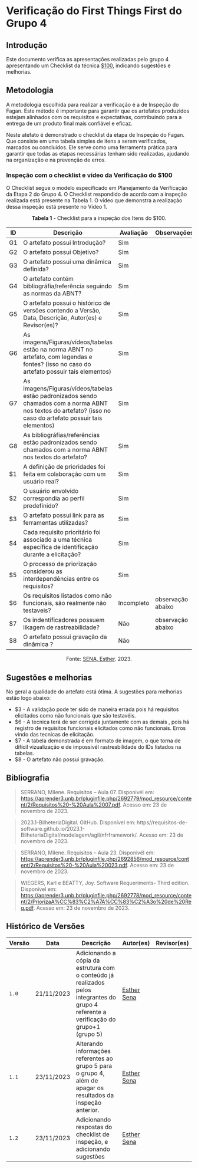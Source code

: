 # Verificação do First Things First do Grupo 4

## Introdução

Este documento verifica as apresentações realizadas pelo grupo 4 apresentando um Checklist da técnica [$100](https://github.com/Requisitos-de-Software/2023.2-e-Titulo/blob/feature-VerificacaoEsther/docs/elicitacao/priorizacao/%24100.md), indicando sugestões e melhorias.

## Metodologia

A metodologia escolhida para realizar a verificação é a de Inspeção do Fagan. Este método é importante para garantir que os artefatos produzidos estejam alinhados com os requisitos e expectativas, contribuindo para a entrega de um produto final mais confiável e eficaz. 

Neste atefato é demonstrado o checklist da etapa de Inspeção do Fagan. Que consiste em uma tabela simples de itens a serem verificados, marcados ou concluídos. Ele serve como uma ferramenta prática para garantir que todas as etapas necessárias tenham sido realizadas, ajudando na organização e na prevenção de erros.

### Inspeção com o checklist e vídeo da Verificação do $100

O Checklist segue o modelo especificado em Planejamento da Verificação da Etapa 2 do Grupo 4. O Checklist respondido de acordo com a inspeção realizada está presente na Tabela 1. O vídeo que demonstra a realização dessa inspeção está presente no Vídeo 1.

<center>

**Tabela 1** - Checklist para a inspeção dos Itens do $100.

| ID | Descrição | Avaliação | Observações |
| ---| -------- | --------- | ------------ |
| G1  | O artefato possui Introdução? | Sim |  |
| G2  | O artefato possui Objetivo? | Sim |  |
| G3  | O artefato possui uma dinâmica definida? | Sim |  |
| G4  | O artefato contém bibliográfia/referência seguindo as normas da ABNT? | Sim |  |
| G5  | O artefato possui o histórico de versões contendo a Versão, Data, Descrição, Autor(es) e Revisor(es)? | Sim |  |
| G6  | As imagens/Figuras/vídeos/tabelas estão na norma ABNT no artefato, com legendas e fontes? (isso no caso do artefato possuir tais elementos) | Sim |  |
| G7  | As imagens/Figuras/vídeos/tabelas estão padronizados sendo chamados com a norma ABNT nos textos do artefato? (isso no caso do artefato possuir tais elementos) | Sim |  |
| G8  | As bibliográfias/referências estão padronizados sendo chamados com a norma ABNT nos textos do artefato?  | Sim |   |
| $1 | A definição de prioridades foi feita em colaboração com um usuário real?  | Sim |  |
| $2 | O usuário envolvido correspondia ao perfil predefinido?  | Sim | |
| $3 | O artefato possui link para as ferramentas utilizadas?   | Sim | |
| $4 |  Cada requisito prioritário foi associado a uma técnica específica de identificação durante a elicitação?   | Sim |  |
| $5 | O processo de priorização considerou as interdependências entre os requisitos?  | Sim |  |
| $6 | Os requisitos listados como não funcionais, são realmente não testaveis?| Incompleto | observação abaixo |
| $7 | Os indentificadores possuem likagem de rastreabilidade? | Não | observação abaixo  |
| $8 | O artefato possui gravação da dinâmica ?  | Não |  |

Fonte: [SENA, Esther](https://github.com/esmsena). 2023.

</center>



## Sugestões e melhorias

No geral a qualidade do artefato está ótima. A sugestões para melhorias estão logo abaixo:

- $3 - A validação pode ter sido de maneira errada pois há requisitos elicitados como não funcionais que são testavéis. 
- $6 - A tecnica terá de ser corrigida juntamente com as demais , pois há registro de requisitos funcionais elicitados como não funcionais. Erros vindo das tecnicas de elicitação.
- $7 - A tabela demonstrada é em formato de imagem, o que torna de difícil vizualização e de impossivél rastreabilidade do IDs listados na tabelas.
- $8 - O artefato não possui gravação.
  
## Bibliografia

> SERRANO, Milene. Requisitos – Aula 07. Disponivél em: https://aprender3.unb.br/pluginfile.php/2692779/mod_resource/content/2/Requisitos%20-%20Aula%2007.pdf. Acesso em: 23 de novembro de 2023.

> 2023.1-BilheteriaDigital. GitHub. Disponível em: https//requisitos-de-software.github.io/2023.1-BilheteriaDigital/modelagem/agil/nfrframework/.  Acesso em: 23 de novembro de 2023.

> SERRANO, Milene. Requisitos – Aula 23. Disponivél em: https://aprender3.unb.br/pluginfile.php/2692856/mod_resource/content/2/Requisitos%20-%20Aula%20023.pdf. Acesso em: 23 de novembro de 2023.

> WIEGERS, Karl e BEATTY, Joy. Software Requeriments- Third edition. Disponível em: https://aprender3.unb.br/pluginfile.php/2692778/mod_resource/content/2/PriorizaA%CC%83%C2%A7A%CC%83%C2%A3o%20de%20Req.pdf.  Acesso em: 23 de novembro de 2023.


## Histórico de Versões

| Versão | Data       | Descrição   | Autor(es)   | Revisor(es) |
| ------ | ---------- | ----------- | ------------ | ---------- |
| `1.0`  | 21/11/2023 | Adicionando a cópia da estrutura com o conteúdo já realizados pelos integrantes do grupo 4 referente a verificação do grupo+1 (grupo 5) | [Esther Sena](https://github.com/esmsena) |  |
| `1.1`  | 23/11/2023 | Alterando informações referentes ao grupo 5 para o grupo 4, além de apagar os resultados da inspeção anterior. |  [Esther Sena](https://github.com/esmsena) |  |
| `1.2`  | 23/11/2023 | Adicionando respostas do checklist de inspeção, e adicionando sugestões |  [Esther Sena](https://github.com/esmsena) |  |
